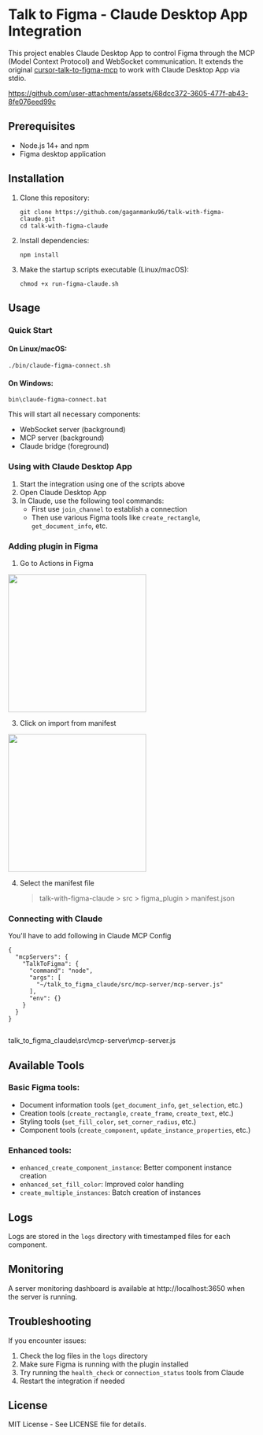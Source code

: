 # Talk to Figma - Claude Desktop App Integration

This project enables Claude Desktop App to control Figma through the MCP (Model Context Protocol) and WebSocket communication. It extends the original [cursor-talk-to-figma-mcp](https://github.com/sonnylazuardi/cursor-talk-to-figma-mcp) to work with Claude Desktop App via stdio.


https://github.com/user-attachments/assets/68dcc372-3605-477f-ab43-8fe076eed99c

## Prerequisites

- Node.js 14+ and npm
- Figma desktop application 

## Installation

1. Clone this repository:
   ```
   git clone https://github.com/gaganmanku96/talk-with-figma-claude.git
   cd talk-with-figma-claude
   ```

2. Install dependencies:
   ```
   npm install
   ```

3. Make the startup scripts executable (Linux/macOS):
   ```
   chmod +x run-figma-claude.sh
   ```

## Usage

### Quick Start

#### On Linux/macOS:
```
./bin/claude-figma-connect.sh
```

#### On Windows:
```
bin\claude-figma-connect.bat
```

This will start all necessary components:
- WebSocket server (background)
- MCP server (background)
- Claude bridge (foreground)

### Using with Claude Desktop App

1. Start the integration using one of the scripts above
2. Open Claude Desktop App
3. In Claude, use the following tool commands:
   - First use `join_channel` to establish a connection
   - Then use various Figma tools like `create_rectangle`, `get_document_info`, etc.

### Adding plugin in Figma
1. Go to Actions in Figma
   
<img src="https://github.com/user-attachments/assets/d43bf4bc-5177-4bad-9947-55445e4f014b" width="280">

3. Click on import from manifest
   
<img src="https://github.com/user-attachments/assets/0267c5ca-0d0e-40af-81f9-18a7dc54ae61" width="280">

4. Select the manifest file
   > talk-with-figma-claude > src > figma_plugin > manifest.json

### Connecting with Claude
You'll have to add following in Claude MCP Config
```
{
  "mcpServers": {
    "TalkToFigma": {
      "command": "node",
      "args": [
        "~/talk_to_figma_claude/src/mcp-server/mcp-server.js"
      ],
      "env": {}
    }
  }
}


```
talk_to_figma_claude\src\mcp-server\mcp-server.js

## Available Tools

### Basic Figma tools:
- Document information tools (`get_document_info`, `get_selection`, etc.)
- Creation tools (`create_rectangle`, `create_frame`, `create_text`, etc.)
- Styling tools (`set_fill_color`, `set_corner_radius`, etc.)
- Component tools (`create_component`, `update_instance_properties`, etc.)

### Enhanced tools:
- `enhanced_create_component_instance`: Better component instance creation
- `enhanced_set_fill_color`: Improved color handling
- `create_multiple_instances`: Batch creation of instances

## Logs

Logs are stored in the `logs` directory with timestamped files for each component.

## Monitoring

A server monitoring dashboard is available at http://localhost:3650 when the server is running.

## Troubleshooting

If you encounter issues:

1. Check the log files in the `logs` directory
2. Make sure Figma is running with the plugin installed
3. Try running the `health_check` or `connection_status` tools from Claude
4. Restart the integration if needed

## License

MIT License - See LICENSE file for details.
